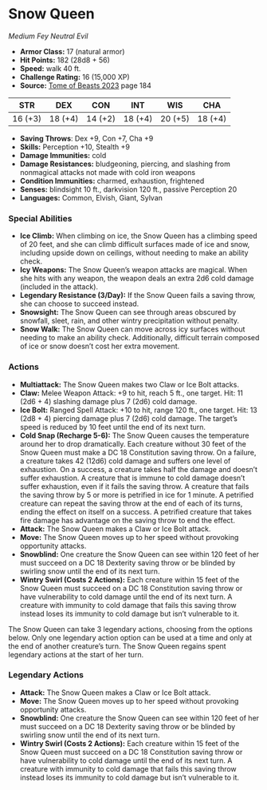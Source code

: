 # Snow Queen

*Medium* *Fey* *Neutral Evil*

- **Armor Class:** 17 (natural armor)
- **Hit Points:** 182 (28d8 + 56)
- **Speed:** walk 40 ft.
- **Challenge Rating:** 16 (15,000 XP)
- **Source:** [Tome of Beasts 2023](https://koboldpress.com/kpstore/product/tome-of-beasts-1-2023-edition/) page 184

| STR | DEX | CON | INT | WIS | CHA |
| --- | --- | --- | --- | --- | --- |
| 16 (+3) | 18 (+4) | 14 (+2) | 18 (+4) | 20 (+5) | 18 (+4) |

- **Saving Throws**: Dex +9, Con +7, Cha +9
- **Skills:** Perception +10, Stealth +9
- **Damage Immunities:** cold
- **Damage Resistances:** bludgeoning, piercing, and slashing from nonmagical attacks not made with cold iron weapons
- **Condition Immunities:** charmed, exhaustion, frightened
- **Senses:** blindsight 10 ft., darkvision 120 ft., passive Perception 20
- **Languages:** Common, Elvish, Giant, Sylvan
### Special Abilities
- **Ice Climb:** When climbing on ice, the Snow Queen has a climbing speed of 20 feet, and she can climb difficult surfaces made of ice and snow, including upside down on ceilings, without needing to make an ability check.
- **Icy Weapons:** The Snow Queen’s weapon attacks are magical. When she hits with any weapon, the weapon deals an extra 2d6 cold damage (included in the attack).
- **Legendary Resistance (3/Day):** If the Snow Queen fails a saving throw, she can choose to succeed instead.
- **Snowsight:** The Snow Queen can see through areas obscured by snowfall, sleet, rain, and other wintry precipitation without penalty.
- **Snow Walk:** The Snow Queen can move across icy surfaces without needing to make an ability check. Additionally, difficult terrain composed of ice or snow doesn’t cost her extra movement.
### Actions
- **Multiattack:** The Snow Queen makes two Claw or Ice Bolt attacks.
- **Claw:** Melee Weapon Attack: +9 to hit, reach 5 ft., one target. Hit: 11 (2d6 + 4) slashing damage plus 7 (2d6) cold damage.
- **Ice Bolt:** Ranged Spell Attack: +10 to hit, range 120 ft., one target. Hit: 13 (2d8 + 4) piercing damage plus 7 (2d6) cold damage. The target’s speed is reduced by 10 feet until the end of its next turn.
- **Cold Snap (Recharge 5-6):** The Snow Queen causes the temperature around her to drop dramatically. Each creature without 30 feet of the Snow Queen must make a DC 18 Constitution saving throw. On a failure, a creature takes 42 (12d6) cold damage and suffers one level of exhaustion. On a success, a creature takes half the damage and doesn’t suffer exhaustion. A creature that is immune to cold damage doesn’t suffer exhaustion, even if it fails the saving throw. A creature that fails the saving throw by 5 or more is petrified in ice for 1 minute. A petrified creature can repeat the saving throw at the end of each of its turns, ending the effect on itself on a success. A petrified creature that takes fire damage has advantage on the saving throw to end the effect.
- **Attack:** The Snow Queen makes a Claw or Ice Bolt attack.
- **Move:** The Snow Queen moves up to her speed without provoking opportunity attacks.
- **Snowblind:** One creature the Snow Queen can see within 120 feet of her must succeed on a DC 18 Dexterity saving throw or be blinded by swirling snow until the end of its next turn.
- **Wintry Swirl (Costs 2 Actions):** Each creature within 15 feet of the Snow Queen must succeed on a DC 18 Constitution saving throw or have vulnerability to cold damage until the end of its next turn. A creature with immunity to cold damage that fails this saving throw instead loses its immunity to cold damage but isn’t vulnerable to it.

The Snow Queen can take 3 legendary actions, choosing from the options below. Only one legendary action option can be used at a time and only at the end of another creature’s turn. The Snow Queen regains spent legendary actions at the start of her turn.
### Legendary Actions
- **Attack:** The Snow Queen makes a Claw or Ice Bolt attack.
- **Move:** The Snow Queen moves up to her speed without provoking opportunity attacks.
- **Snowblind:** One creature the Snow Queen can see within 120 feet of her must succeed on a DC 18 Dexterity saving throw or be blinded by swirling snow until the end of its next turn.
- **Wintry Swirl (Costs 2 Actions):** Each creature within 15 feet of the Snow Queen must succeed on a DC 18 Constitution saving throw or have vulnerability to cold damage until the end of its next turn. A creature with immunity to cold damage that fails this saving throw instead loses its immunity to cold damage but isn’t vulnerable to it.
